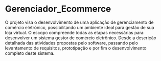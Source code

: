 # Gerenciador_Ecommerce
O projeto visa o desenvolvimento de uma aplicação de gerenciamento de comércio eletrônico, possibilitando um ambiente ideal para gestão de sua loja virtual. O escopo compreende todas as etapas necessárias para desenvolver um sistema gestor de comércio eletrônico. Desde a descrição detalhada das atividades propostas pelo software, passando pelo levantamento de requisitos, prototipação e por fim o desenvolvimento completo deste sistema.

